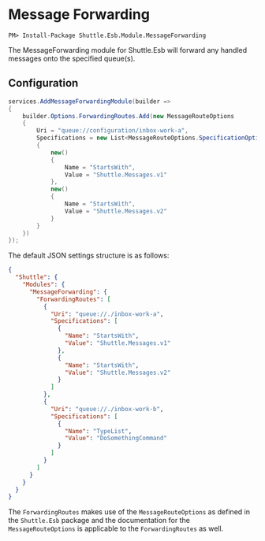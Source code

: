 # Message Forwarding

```
PM> Install-Package Shuttle.Esb.Module.MessageForwarding
```

The MessageForwarding module for Shuttle.Esb will forward any handled messages onto the specified queue(s).

## Configuration

```c#
services.AddMessageForwardingModule(builder => 
{
	builder.Options.ForwardingRoutes.Add(new MessageRouteOptions
	{
		Uri = "queue://configuration/inbox-work-a",
        Specifications = new List<MessageRouteOptions.SpecificationOptions>
        {
            new()
            {
                Name = "StartsWith",
                Value = "Shuttle.Messages.v1"
            },
            new()
            {
                Name = "StartsWith",
                Value = "Shuttle.Messages.v2"
            }
        }
	})
});
```

The default JSON settings structure is as follows:

```json
{
  "Shuttle": {
    "Modules": {
      "MessageForwarding": {
        "ForwardingRoutes": [
          {
            "Uri": "queue://./inbox-work-a",
            "Specifications": [
              {
                "Name": "StartsWith",
                "Value": "Shuttle.Messages.v1"
              },
              {
                "Name": "StartsWith",
                "Value": "Shuttle.Messages.v2"
              }
            ]
          },
          {
            "Uri": "queue://./inbox-work-b",
            "Specifications": [
              {
                "Name": "TypeList",
                "Value": "DoSomethingCommand"
              }
            ]
          }
        ]
      }
    }
  }
}
```

The `ForwardingRoutes` makes use of the `MessageRouteOptions` as defined in the `Shuttle.Esb` package and the documentation for the `MessageRouteOptions` is applicable to the `ForwardingRoutes` as well.